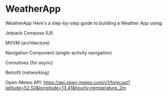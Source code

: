 # WeatherApp
WeatherApp 
Here's a step-by-step guide to building a Weather App using:

Jetpack Compose (UI)

MVVM (architecture)

Navigation Component (single-activity navigation)

Coroutines (for async)

Retrofit (networking)

Open-Meteo API: https://api.open-meteo.com/v1/forecast?latitude=52.52&longitude=13.41&hourly=temperature_2m

